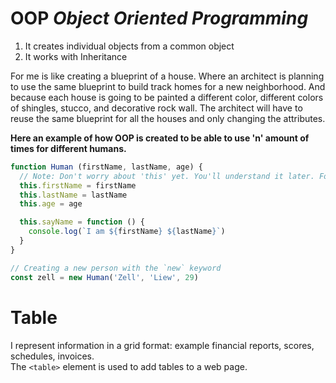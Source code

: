 # OOP ***Object Oriented Programming***

1. It creates individual objects from a common object
2. It works with Inheritance

For me is like creating a blueprint of a house. Where an architect is planning to use the same blueprint to build track homes for a new neighborhood. And because each house is going to be painted a different color, different colors of shingles, stucco, and decorative rock wall. The architect will have to reuse the same blueprint for all the houses and only changing the attributes.

**Here an example of how OOP is created to be able to use 'n' amount of times for different humans.**

```javascript
function Human (firstName, lastName, age) {
  // Note: Don't worry about 'this' yet. You'll understand it later. Follow along for now.
  this.firstName = firstName
  this.lastName = lastName
  this.age = age

  this.sayName = function () {
    console.log(`I am ${firstName} ${lastName}`)
  }
}
```

```javascript
// Creating a new person with the `new` keyword
const zell = new Human('Zell', 'Liew', 29)
```

# Table

I represent information in a grid format:
example financial reports, scores, schedules, invoices.
<br />The ```<table>``` element is used to add tables to a web page.

